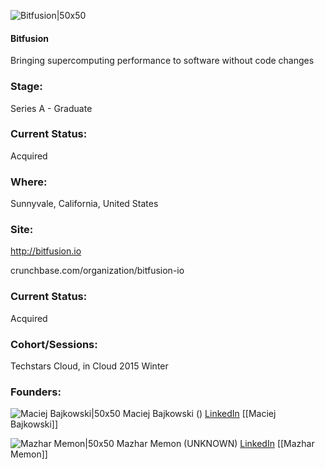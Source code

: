 

![Bitfusion|50x50](https://apimg.techstars.com/connect/images/image_files/554e58d31e6c018b4c000007/original/bflogo.png)

#### Bitfusion
Bringing supercomputing performance to software without code changes

### Stage: 
Series A - Graduate 

### Current Status: 
Acquired

### Where:
Sunnyvale, California, United States

### Site:
http://bitfusion.io



crunchbase.com/organization/bitfusion-io

### Current Status: 
Acquired

### Cohort/Sessions: 
Techstars Cloud, in Cloud 2015 Winter

### Founders: 

![Maciej Bajkowski|50x50](https://apimg.techstars.com/connect/images/image_files/630f62e2994d090008712df9/original/profile.png) Maciej Bajkowski () [LinkedIn](https://linkedin.com/in/bajkowski) [[Maciej Bajkowski]]

![Mazhar Memon|50x50](https://apimg.techstars.com/connect/images/image_files/551ab2151e6c011997000001/original/Bitfusion-7.jpg) Mazhar Memon (UNKNOWN) [LinkedIn](https://linkedin.com/in/mtweak) [[Mazhar Memon]]


